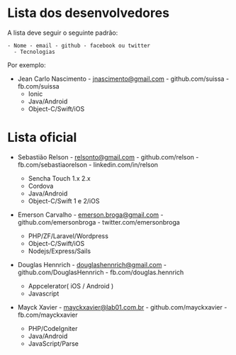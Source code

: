 # Lista dos desenvolvedores


A lista deve seguir o seguinte padrão:

```
- Nome - email - github - facebook ou twitter
  - Tecnologias
```

Por exemplo:

- Jean Carlo Nascimento - jnascimento@gmail.com - github.com/suissa - fb.com/suissa
  - Ionic
  - Java/Android
  - Object-C/Swift/iOS

# Lista oficial

- Sebastião Relson - relsonto@gmail.com - github.com/relson - fb.com/sebastiaorelson - linkedin.com/in/relson
  - Sencha Touch 1.x 2.x
  - Cordova
  - Java/Android
  - Object-C/Swift 1 e 2/iOS
- Emerson Carvalho - emerson.broga@gmail.com - github.com/emersonbroga - twitter.com/emersonbroga
  - PHP/ZF/Laravel/Wordpress
  - Object-C/Swift/iOS
  - Nodejs/Express/Sails
- Douglas Hennrich - douglashennrich@gmail.com - github.com/DouglasHennrich - fb.com/douglas.hennrich
  - Appcelerator( iOS / Android )
  - Javascript

- Mayck Xavier - mayckxavier@lab01.com.br - github.com/mayckxavier - fb.com/mayckxavier
  - PHP/CodeIgniter
  - Java/Android
  - JavaScript/Parse
